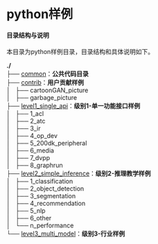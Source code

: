 # python样例

#### 目录结构与说明

本目录为python样例目录，目录结构和具体说明如下。

**./**   
├── [common](./common)：**公共代码目录**   
├── [contrib](./contrib)：**用户贡献样例**     
│   ├── cartoonGAN_picture   
│   ├── garbage_picture    
├── [level1_single_api](./level1_single_api)：**级别1-单一功能接口样例**   
│   ├── 1_acl     
│   ├── 2_atc   
│   ├── 3_ir   
│   ├── 4_op_dev   
│   ├── 5_200dk_peripheral     
│   ├── 6_media   
│   ├── 7_dvpp     
│   ├── 8_graphrun   
├── [level2_simple_inference](./level2_simple_inference)：**级别2-推理教学样例**   
│   ├── 1_classification     
│   ├── 2_object_detection   
│   ├── 3_segmentation   
│   ├── 4_recommendation   
│   ├── 5_nlp     
│   ├── 6_other   
│   └── n_performance   
└── [level3_multi_model](./level3_multi_model)：**级别3-行业样例**   
